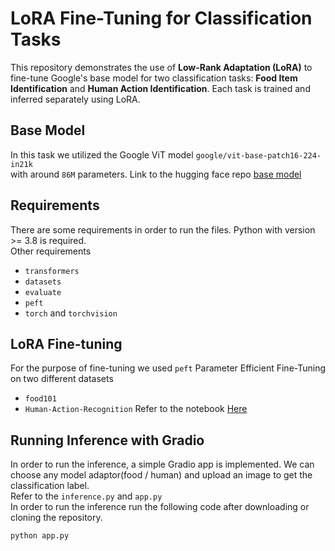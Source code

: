 # LoRA Fine-Tuning for Classification Tasks

This repository demonstrates the use of **Low-Rank Adaptation (LoRA)** to fine-tune Google's base model for two classification tasks: **Food Item Identification** and **Human Action Identification**. Each task is trained and inferred separately using LoRA.


## Base Model
  In this task we utilized the Google ViT model `google/vit-base-patch16-224-in21k` </br> with around `86M` parameters. 
  Link to the hugging face repo [base model](https://huggingface.co/google/vit-base-patch16-224)

## Requirements
  There are some requirements in order to run the files. Python with version >= 3.8 is required.
  </br> Other requirements
  - `transformers`
  - `datasets`
  - `evaluate`
  - `peft`
  - `torch` and `torchvision`

## LoRA Fine-tuning

 For the purpose of fine-tuning we used `peft` Parameter Efficient Fine-Tuning on two different datasets 
 - `food101`
 - `Human-Action-Recognition`
Refer to the notebook [Here](https://github.com/Hercules45/LoRA-Finetuning/blob/master/LoRA%20Fine%20Tuning.ipynb)

## Running Inference with Gradio

 In order to run the inference, a simple Gradio app is implemented. We can choose any model adaptor(food / human) and upload an image to get the classification label.
 </br> Refer to the `inference.py` and `app.py`
 </br> In order to run the inference run the following code after downloading or cloning the repository.</br>
 ```
python app.py
```

 
